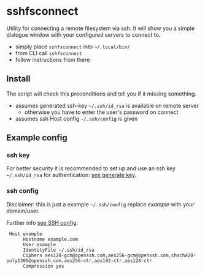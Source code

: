 # sshfsconnect
Utility for connecting a remote filesystem via ssh. It will show you a simple dialogue window with your configured servers to connect to.
* simply place `sshfsconnect` into `~/.local/bin/`
* from CLI call `sshfsconnect`
* follow instructions from there

## Install
The script will check this preconditions and tell you if it missing something.
* assumes generated ssh-key `~/.ssh/id_rsa` is available on remote server
  * otherwise you have to enter the user's password on connect
* assumes ssh Host config `~/.ssh/config` is given


## Example config
### ssh key
For better security it is recommended to set up and use an ssh key `~/.ssh/id_rsa` for authentication: [see generate key](https://linuxize.com/post/how-to-setup-passwordless-ssh-login/).
### ssh config
Disclaimer: this is just a example `~/.ssh/config` replace *example* with your domain/user. 

Further info [see SSH config](https://linuxize.com/post/using-the-ssh-config-file/). 
```
 Host example
      Hostname example.com
      User example
      IdentityFile ~/.ssh/id_rsa
      Ciphers aes128-gcm@openssh.com,aes256-gcm@openssh.com,chacha20-poly1305@openssh.com,aes256-ctr,aes192-ctr,aes128-ctr
      Compression yes
```
